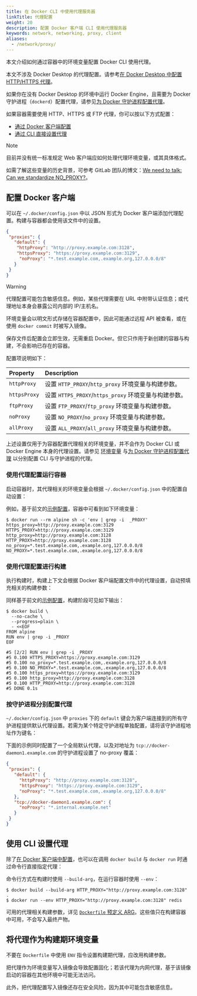 ```yaml
---
title: 在 Docker CLI 中使用代理服务器
linkTitle: 代理配置
weight: 20
description: 配置 Docker 客户端 CLI 使用代理服务器
keywords: network, networking, proxy, client
aliases:
  - /network/proxy/
---
```


本文介绍如何通过容器中的环境变量配置 Docker CLI 使用代理。

本文不涉及 Docker Desktop 的代理配置。请参考[在 Docker Desktop 中配置 HTTP/HTTPS 代理](/manuals/desktop/settings-and-maintenance/settings.md#proxies)。

如果你在没有 Docker Desktop 的环境中运行 Docker Engine，且需要为 Docker 守护进程（`dockerd`）配置代理，请参见[为 Docker 守护进程配置代理](/manuals/engine/daemon/proxy.md)。

如果容器需要使用 HTTP、HTTPS 或 FTP 代理，你可以按以下方式配置：

- [通过 Docker 客户端配置](#configure-the-docker-client)
- [通过 CLI 直接设置代理](#set-proxy-using-the-cli)

> [!NOTE]
>
> 目前并没有统一标准规定 Web 客户端应如何处理代理环境变量，或其具体格式。
>
> 如需了解这些变量的历史背景，可参考 GitLab 团队的博文：[We need to talk: Can we standardize NO_PROXY?](https://about.gitlab.com/blog/2021/01/27/we-need-to-talk-no-proxy/)。

## 配置 Docker 客户端

可以在 `~/.docker/config.json` 中以 JSON 形式为 Docker 客户端添加代理配置。构建与容器都会使用该文件中的设置。

```json
{
 "proxies": {
   "default": {
    "httpProxy": "http://proxy.example.com:3128",
    "httpsProxy": "https://proxy.example.com:3129",
     "noProxy": "*.test.example.com,.example.org,127.0.0.0/8"
   }
 }
}
```

> [!WARNING]
>
> 代理配置可能包含敏感信息。例如，某些代理需要在 URL 中附带认证信息；或代理地址本身会暴露公司内部的 IP/主机名。
>
> 环境变量会以明文形式存储在容器配置中，因此可能通过远程 API 被查看，或在使用 `docker commit` 时被写入镜像。

保存文件后配置会立即生效，无需重启 Docker。但它只作用于新创建的容器与构建，不会影响已存在的容器。

配置项说明如下：

| Property     | Description                                                                         |
| :----------- | :---------------------------------------------------------------------------------- |
| `httpProxy`  | 设置 `HTTP_PROXY`/`http_proxy` 环境变量与构建参数。   |
| `httpsProxy` | 设置 `HTTPS_PROXY`/`https_proxy` 环境变量与构建参数。 |
| `ftpProxy`   | 设置 `FTP_PROXY`/`ftp_proxy` 环境变量与构建参数。     |
| `noProxy`    | 设置 `NO_PROXY`/`no_proxy` 环境变量与构建参数。       |
| `allProxy`   | 设置 `ALL_PROXY`/`all_proxy` 环境变量与构建参数。     |

上述设置仅用于为容器配置代理相关的环境变量，并不会作为 Docker CLI 或 Docker Engine 本身的代理设置。请参见 [环境变量](/reference/cli/docker/#environment-variables) 与[为 Docker 守护进程配置代理](/manuals/engine/daemon/proxy.md) 以分别配置 CLI 与守护进程的代理。

### 使用代理配置运行容器

启动容器时，其代理相关的环境变量会根据 `~/.docker/config.json` 中的配置自动设置：

例如，基于前文的[示例配置](#configure-the-docker-client)，容器中可看到如下环境变量：

```console
$ docker run --rm alpine sh -c 'env | grep -i  _PROXY'
https_proxy=http://proxy.example.com:3129
HTTPS_PROXY=http://proxy.example.com:3129
http_proxy=http://proxy.example.com:3128
HTTP_PROXY=http://proxy.example.com:3128
no_proxy=*.test.example.com,.example.org,127.0.0.0/8
NO_PROXY=*.test.example.com,.example.org,127.0.0.0/8
```

### 使用代理配置进行构建

执行构建时，构建上下文会根据 Docker 客户端配置文件中的代理设置，自动预填充相关的构建参数：

同样基于前文的[示例配置](#configure-the-docker-client)，构建阶段可见如下输出：

```console
$ docker build \
  --no-cache \
  --progress=plain \
  - <<EOF
FROM alpine
RUN env | grep -i _PROXY
EOF
```

```console
#5 [2/2] RUN env | grep -i _PROXY
#5 0.100 HTTPS_PROXY=https://proxy.example.com:3129
#5 0.100 no_proxy=*.test.example.com,.example.org,127.0.0.0/8
#5 0.100 NO_PROXY=*.test.example.com,.example.org,127.0.0.0/8
#5 0.100 https_proxy=https://proxy.example.com:3129
#5 0.100 http_proxy=http://proxy.example.com:3128
#5 0.100 HTTP_PROXY=http://proxy.example.com:3128
#5 DONE 0.1s
```

### 按守护进程分别配置代理

`~/.docker/config.json` 中 `proxies` 下的 `default` 键会为客户端连接到的所有守护进程提供默认代理设置。若需为某个特定守护进程单独配置，请将该守护进程地址作为键名：

下面的示例同时配置了一个全局默认代理，以及对地址为 `tcp://docker-daemon1.example.com` 的守护进程设置了 no-proxy 覆盖：

```json
{
 "proxies": {
   "default": {
     "httpProxy": "http://proxy.example.com:3128",
     "httpsProxy": "https://proxy.example.com:3129",
     "noProxy": "*.test.example.com,.example.org,127.0.0.0/8"
   },
   "tcp://docker-daemon1.example.com": {
     "noProxy": "*.internal.example.net"
   }
 }
}
```

## 使用 CLI 设置代理

除了[在 Docker 客户端中配置](#configure-the-docker-client)，也可以在调用 `docker build` 与 `docker run` 时通过命令行直接指定代理：

命令行方式在构建时使用 `--build-arg`，在运行容器时使用 `--env`：

```console
$ docker build --build-arg HTTP_PROXY="http://proxy.example.com:3128" .
$ docker run --env HTTP_PROXY="http://proxy.example.com:3128" redis
```

可用的代理相关构建参数，详见 [`Dockerfile` 预定义 ARG](/reference/dockerfile.md#predefined-args)。这些值只在构建容器中可用，不会写入最终产物。

## 将代理作为构建期环境变量

不要在 `Dockerfile` 中使用 `ENV` 指令设置构建期代理，应改用构建参数。

把代理作为环境变量写入镜像会导致配置固化；若该代理为内网代理，基于该镜像启动的容器在其他环境中可能无法访问。

此外，把代理配置写入镜像还存在安全风险，因为其中可能包含敏感信息。
